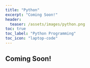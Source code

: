 ```yaml
---
title: "Python"
excerpt: "Coming Soon!"
header:
  teaser: /assets/images/python.png
toc: true
toc_label: "Python Programming"
toc_icon: "laptop-code"
---
```


## Coming Soon!